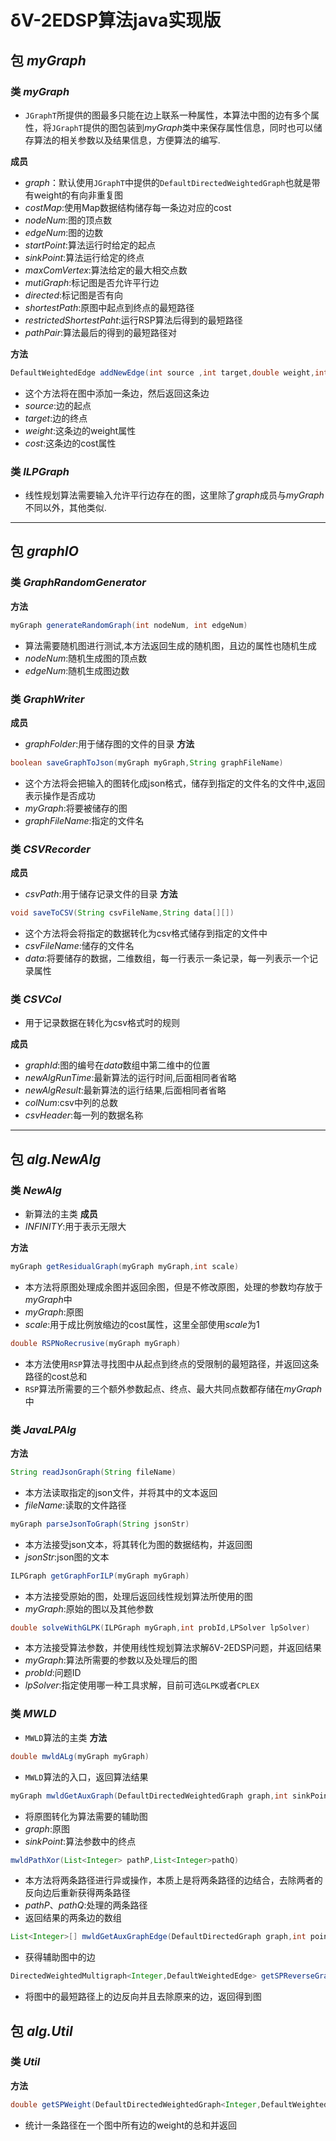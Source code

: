 # δV-2EDSP算法java实现版
## 包 *myGraph*
### **类** *myGraph*
+ `JGraphT`所提供的图最多只能在边上联系一种属性，本算法中图的边有多个属性，将`JGraphT`提供的图包装到*myGraph*类中来保存属性信息，同时也可以储存算法的相关参数以及结果信息，方便算法的编写.

**成员**
+ *graph*：默认使用`JGraphT`中提供的`DefaultDirectedWeightedGraph`也就是带有weight的有向非重复图
+ *costMap*:使用Map数据结构储存每一条边对应的cost
+ *nodeNum*:图的顶点数
+ *edgeNum*:图的边数
+ *startPoint*:算法运行时给定的起点
+ *sinkPoint*:算法运行给定的终点
+ *maxComVertex*:算法给定的最大相交点数
+ *mutiGraph*:标记图是否允许平行边
+ *directed*:标记图是否有向
+ *shortestPath*:原图中起点到终点的最短路径
+ *restrictedShortestPaht*:运行RSP算法后得到的最短路径
+ *pathPair*:算法最后的得到的最短路径对


**方法**
```java
DefaultWeightedEdge addNewEdge(int source ,int target,double weight,int cost)
```
+ 这个方法将在图中添加一条边，然后返回这条边
+ *source*:边的起点
+ *target*:边的终点
+ *weight*:这条边的weight属性
+ *cost*:这条边的cost属性
### **类** *ILPGraph*
+ 线性规划算法需要输入允许平行边存在的图，这里除了*graph*成员与*myGraph*不同以外，其他类似.
---
## 包 *graphIO*
### **类** *GraphRandomGenerator*
**方法**
```java
myGraph generateRandomGraph(int nodeNum, int edgeNum)
```
+ 算法需要随机图进行测试,本方法返回生成的随机图，且边的属性也随机生成
+ *nodeNum*:随机生成图的顶点数
+ *edgeNum*:随机生成图边数
### **类** *GraphWriter*
**成员**
+ *graphFolder*:用于储存图的文件的目录
**方法**
```java
boolean saveGraphToJson(myGraph myGraph,String graphFileName)
```
+ 这个方法将会把输入的图转化成json格式，储存到指定的文件名的文件中,返回表示操作是否成功
+ *myGraph*:将要被储存的图
+ *graphFileName*:指定的文件名
### **类** *CSVRecorder*
**成员**
+ *csvPath*:用于储存记录文件的目录
**方法**
```java
void saveToCSV(String csvFileName,String data[][])
```
+ 这个方法将会将指定的数据转化为csv格式储存到指定的文件中
+ *csvFileName*:储存的文件名
+ *data*:将要储存的数据，二维数组，每一行表示一条记录，每一列表示一个记录属性
### **类** *CSVCol*
+ 用于记录数据在转化为csv格式时的规则

**成员**
+ *graphId*:图的编号在*data*数组中第二维中的位置
+ *newAlgRunTime*:最新算法的运行时间,后面相同者省略
+ *newAlgResult*:最新算法的运行结果,后面相同者省略
+ *colNum*:csv中列的总数
+ *csvHeader*:每一列的数据名称
---
## 包 *alg.NewAlg*
### **类** *NewAlg*
+ 新算法的主类
**成员**
+ *INFINITY*:用于表示无限大

**方法**
```java
myGraph getResidualGraph(myGraph myGraph,int scale)
```
+ 本方法将原图处理成余图并返回余图，但是不修改原图，处理的参数均存放于*myGraph*中
+ *myGraph*:原图
+ *scale*:用于成比例放缩边的cost属性，这里全部使用*scale*为1

```java
double RSPNoRecrusive(myGraph myGraph)
```
+ 本方法使用`RSP`算法寻找图中从起点到终点的受限制的最短路径，并返回这条路径的cost总和
+ `RSP`算法所需要的三个额外参数起点、终点、最大共同点数都存储在*myGraph*中

### **类** *JavaLPAlg*
**方法**

```java
String readJsonGraph(String fileName)
```
+ 本方法读取指定的json文件，并将其中的文本返回
+ *fileName*:读取的文件路径

```java
myGraph parseJsonToGraph(String jsonStr)
```
+ 本方法接受json文本，将其转化为图的数据结构，并返回图
+ *jsonStr*:json图的文本

```java
ILPGraph getGraphForILP(myGraph myGraph)
```
+ 本方法接受原始的图，处理后返回线性规划算法所使用的图
+ *myGraph*:原始的图以及其他参数

```java
double solveWithGLPK(ILPGraph myGraph,int probId,LPSolver lpSolver)
```
+ 本方法接受算法参数，并使用线性规划算法求解δV-2EDSP问题，并返回结果
+ *myGraph*:算法所需要的参数以及处理后的图
+ *probId*:问题ID
+ *lpSolver*:指定使用哪一种工具求解，目前可选`GLPK`或者`CPLEX`

### **类** *MWLD*
+ `MWLD`算法的主类
**方法**

```java
double mwldALg(myGraph myGraph)
```
+ `MWLD`算法的入口，返回算法结果

```java
myGraph mwldGetAuxGraph(DefaultDirectedWeightedGraph graph,int sinkPoint)
```
+ 将原图转化为算法需要的辅助图
+ *graph*:原图
+ *sinkPoint*:算法参数中的终点

```java
mwldPathXor(List<Integer> pathP,List<Integer>pathQ)
```
+ 本方法将两条路径进行异或操作，本质上是将两条路径的边结合，去除两者的反向边后重新获得两条路径
+ *pathP*、*pathQ*:处理的两条路径
+ 返回结果的两条边的数组

```java
List<Integer>[] mwldGetAuxGraphEdge(DefaultDirectedGraph graph,int pointS,int pointT)
```
+ 获得辅助图中的边

```java
DirectedWeightedMultigraph<Integer,DefaultWeightedEdge> getSPReverseGraph(DefaultDirectedGraph graph,List<Integer> shortestPath)
```
+ 将图中的最短路径上的边反向并且去除原来的边，返回得到图

## 包 *alg.Util*
### **类** *Util*
**方法**

```java
double getSPWeight(DefaultDirectedWeightedGraph<Integer,DefaultWeightedEdge> graph, List<Integer> path)
```
+ 统计一条路径在一个图中所有边的weight的总和并返回